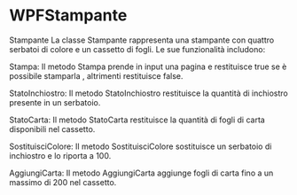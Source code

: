 # WPFStampante
Stampante
La classe Stampante rappresenta una stampante con quattro serbatoi di colore  e un cassetto di fogli. Le sue funzionalità includono:

Stampa: Il metodo Stampa prende in input una pagina e restituisce true se è possibile stamparla , altrimenti restituisce false.

StatoInchiostro: Il metodo StatoInchiostro restituisce la quantità di inchiostro presente in un serbatoio.

StatoCarta: Il metodo StatoCarta restituisce la quantità di fogli di carta disponibili nel cassetto.

SostituisciColore: Il metodo SostituisciColore sostituisce un serbatoio di inchiostro  e lo riporta a 100.

AggiungiCarta: Il metodo AggiungiCarta aggiunge fogli di carta fino a un massimo di 200 nel cassetto.
